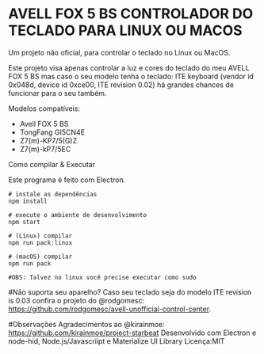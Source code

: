 # AVELL FOX 5 BS CONTROLADOR DO TECLADO PARA LINUX OU MACOS

Um projeto não oficial, para controlar o teclado no Linux ou MacOS.

Este projeto visa apenas controlar a luz e cores do teclado do meu AVELL FOX 5 BS mas caso o seu modelo tenha o teclado:
ITE keyboard (vendor id 0x048d, device id 0xce00, ITE revision 0.02) há grandes chances de funcionar para o seu também.

Modelos compatíveis:
- Avell FOX 5 BS
- TongFang GI5CN4E
- Z7(m)-KP7/5(G)Z
- Z7(m)-kP7/5EC

Como compilar & Executar

Este programa é feito com Electron.
```shell
# instale as dependências
npm install

# execute o ambiente de desenvolvimento
npm start

# (Linux) compilar
npm run pack:linux

# (macOS) compilar
npm run pack

#OBS: Talvez no linux você precise executar como sudo
```
#Não suporta seu aparelho?
Caso seu teclado seja do modelo ITE revision is 0.03 confira o projeto do @rodgomesc: https://github.com/rodgomesc/avell-unofficial-control-center.

#Observações
Agradecimentos ao @kirainmoe: https://github.com/kirainmoe/project-starbeat
Desenvolvido com Electron e node-hid, Node.js/Javascriipt e Materialize UI Library
Licença:MIT
